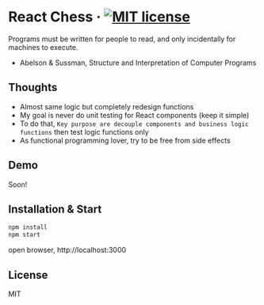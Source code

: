 # React Chess &middot; [![MIT license](http://img.shields.io/badge/license-MIT-brightgreen.svg)](LICENSE.md)

Programs must be written for people to read, and only incidentally for machines to execute.

- Abelson & Sussman, Structure and Interpretation of Computer Programs

## Thoughts

- Almost same logic but completely redesign functions
- My goal is never do unit testing for React components (keep it simple)
- To do that, `Key purpose are decouple components and business logic functions` then test logic functions only
- As functional programming lover, try to be free from side effects

## Demo

Soon!

## Installation & Start

```bash
npm install
npm start
```

open browser, http://localhost:3000

## License

MIT
